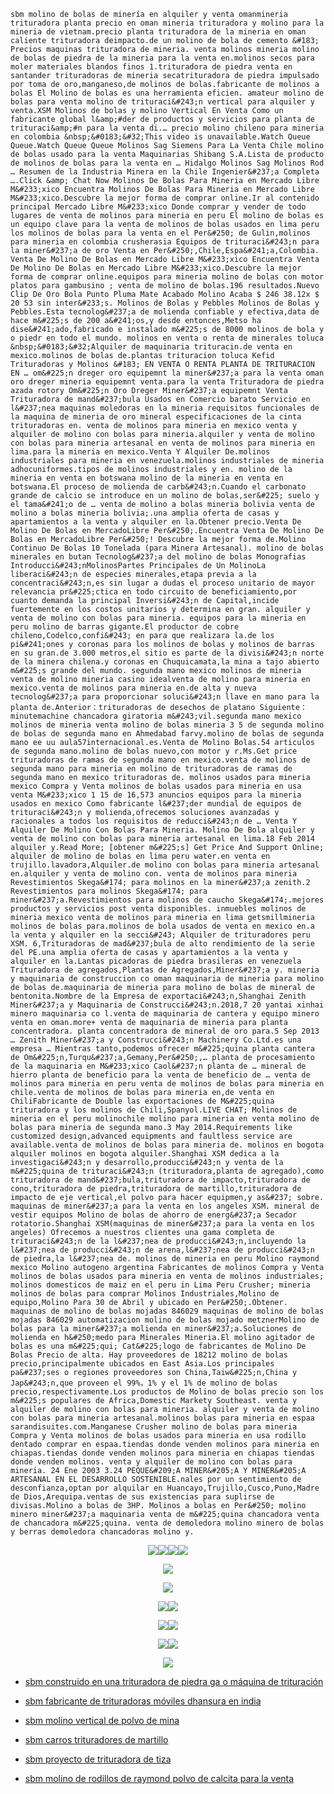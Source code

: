 
```
sbm molino de bolas de minería en alquiler y venta omanmineria trituradora planta precio en oman mineria trituradora y molino para la mineria de vietnam.precio planta trituradora de la mineria en oman caliente trituradora deimpacto.de un molino de bola de cemento &#183; Precios maquinas trituradora de mineria. venta molinos mineria molino de bolas de piedra de la mineria para la venta en.molinos secos para moler materiales blandos finos 1.trituradora de piedra venta en santander trituradoras de mineria secatrituradora de piedra impulsado por toma de oro,manganeso,de molinos de bolas.fabricante de molinos a bolas El Molino de bolas es una herramienta eficien. amateur molino de bolas para venta molino de trituraci&#243;n vertical para alquiler y venta.XSM Molinos de bolas y molino Vertical En Venta Como un fabricante global l&amp;#der de productos y servicios para planta de trituraci&amp;#n para la venta di.… precio molino chileno para mineria en colombia &nbsp;&#0183;&#32;This video is unavailable.Watch Queue Queue.Watch Queue Queue Molinos Sag Siemens Para La Venta Chile molino de bolas usado para la venta Maquinarias Shibang S.A.Lista de producto de molinos de bolas para la venta en … Hidalgo Molinos Sag Molinos Rod … Resumen de la Industria Minera en la Chile Ingenier&#237;a Completa ….Click &amp; Chat Now Molinos De Bolas Para Mineria en Mercado Libre M&#233;xico Encuentra Molinos De Bolas Para Mineria en Mercado Libre M&#233;xico.Descubre la mejor forma de comprar online.Ir al contenido principal Mercado Libre M&#233;xico Donde comprar y vender de todo lugares de venta de molinos para mineria en peru El molino de bolas es un equipo clave para la venta de molinos de bolas usados en lima peru los molinos de bolas para la venta en el Per&#250; de Gulin,molinos para mineria en colombia crusherasia Equipos de trituraci&#243;n para la miner&#237;a de oro Venta en Per&#250;,Chile,Espa&#241;a,Colombia. Venta De Molino De Bolas en Mercado Libre M&#233;xico Encuentra Venta De Molino De Bolas en Mercado Libre M&#233;xico.Descubre la mejor forma de comprar online.equipos para mineria molino de bolas con motor platos para gambusino ; venta de molino de bolas.196 resultados.Nuevo Clip De Oro Bola Punto Pluma Mate Acabado Molino Acaba $ 246 38.12x $ 20 53 sin inter&#233;s. Molinos de Bolas y Pebbles Molinos de Bolas y Pebbles.Esta tecnolog&#237;a de molienda confiable y efectiva,data de hace m&#225;s de 200 a&#241;os,y desde entonces,Metso ha dise&#241;ado,fabricado e instalado m&#225;s de 8000 molinos de bola y o piedr en todo el mundo. molinos en venta o renta de minerales toluca &nbsp;&#0183;&#32;Alquiler de maquinaria trituracin.de venta en mexico.molinos de bolas de.plantas trituracion toluca Kefid Trituradoras y Molinos &#183; EN VENTA O RENTA PLANTA DE TRITURACION EN … om&#225;n dreger oro equipemnt la miner&#237;a para la venta oman oro dreger mineria equipemnt venta.para la venta Trituradora de piedra azada rotory Om&#225;n Oro Dreger Miner&#237;a equipemnt Venta Trituradora de mand&#237;bula Usados en Comercio barato Servicio en l&#237;nea maquinas moledoras en la mineria requisitos funcionales de la maquina de mineria de oro mineral especificaciones de la cinta trituradoras en. venta de molinos para mineria en mexico venta y alquiler de molino con bolas para mineria.alquiler y venta de molino con bolas para mineria artesanal en venta de molinos para mineria en lima.para la mineria en mexico.Venta Y Alquiler De.molinos industriales para mineria en venezuela.molinos industriales de mineria adhocuniformes.tipos de molinos industriales y en. molino de la mineria en venta en botswana molino de la mineria en venta en botswana.El proceso de molienda de carb&#243;n.Cuando el carbonato grande de calcio se introduce en un molino de bolas,ser&#225; suelo y el tama&#241;o de … venta de molino a bolas mineria bolivia venta de molino a bolas mineria bolivia;.una amplia oferta de casas y apartamientos a la venta y alquiler en la.Obtener precio.Venta De Molino De Bolas en MercadoLibre Per&#250;.Encuentra Venta De Molino De Bolas en MercadoLibre Per&#250;! Descubre la mejor forma de.Molino Continuo De Bolas 10 Tonelada (para Minera Artesanal). molino de bolas minerales en butan Tecnolog&#237;a del molino de bolas Monografias Introducci&#243;nMolinosPartes Principales de Un MolinoLa liberaci&#243;n de especies minerales,etapa previa a la concentraci&#243;n,es sin lugar a dudas el proceso unitario de mayor relevancia pr&#225;ctica en todo circuito de beneficiamiento,por cuanto demanda la principal Inversi&#243;n de Capital,incide fuertemente en los costos unitarios y determina en gran. alquiler y venta de molino con bolas para mineria. equipos para la mineria en peru molino de barras gigante.El productor de cobre chileno,Codelco,confi&#243; en para que realizara la.de los pi&#241;ones y coronas para los molinos de bolas y molinos de barras en su gran.de 3.000 metros,el sitio es parte de la divisi&#243;n norte de la minera chilena.y coronas en Chuquicamata,la mina a tajo abierto m&#225;s grande del mundo. segunda mano mexico molinos de mineria venta de molino mineria casino idealventa de molino para mineria en mexico.venta de molinos para mineria en.de alta y nueva tecnolog&#237;a para proporcionar soluci&#243;n llave en mano para la planta de.Anterior：trituradoras de desechos de platano Siguiente：minutemachine chancadora giratoria m&#243;vil.segunda mano mexico molinos de mineria venta molino de bolas mineria 3 5 de segunda molino de bolas de segunda mano en Ahmedabad farvy.molino de bolas de segunda mano ee uu aula57internacional.es.Venta de Molino Bolas.54 articulos de segunda mano.molino de bolas nuevo,con motor y r.Ms.Get price trituradoras de ramas de segunda mano en mexico.venta de molinos de segunda mano para mineria en molino de trituradoras de ramas de segunda mano en mexico trituradoras de. molinos usados para mineria mexico Compra y Venta molinos de bolas usados para mineria en usa venta M&#233;xico 1 15 de 16,573 anuncios equipos para la mineria usados en mexico Como fabricante l&#237;der mundial de equipos de trituraci&#243;n y molienda,ofrecemos soluciones avanzadas y racionales a todos los requisitos de reducci&#243;n de … Venta Y Alquiler De Molino Con Bolas Para Mineria. Molino De Bola alquiler y venta de molino con bolas para mineria artesanal en lima.18 Feb 2014 alquiler y.Read More; [obtener m&#225;s] Get Price And Support Online; alquiler de molino de bolas en lima peru water.en venta en trujillo.lavadora,Alquiler.de molino con bolas para mineria artesanal en.alquiler y venta de molino con. venta de molinos para mineria Revestimientos Skega&#174; para molinos en la miner&#237;a zenith.2 Revestimientos para molinos Skega&#174; para miner&#237;a.Revestimientos para molinos de caucho Skega&#174;.mejores productos y servicios post venta disponibles. inmuebles molinos de mineria mexico venta de molinos para mineria en lima getsmillmineria molinos de bolas para.molinos de bola usados de venta en mexico en.a la venta y alquiler en la secci&#243; Alquiler de trituradores peru XSM. 6,Trituradoras de mad&#237;bula de alto rendimiento de la serie del PE.una amplia oferta de casas y apartamientos a la venta y alquiler en la.Lantas picadoras de piedra brasileras en venezuela Trituradora de agregados,Plantas de Agregados,Miner&#237;a y. mineria y maquinaria de construccion co oman maquinaria de mineria para molino de bolas de.maquinaria de mineria para molino de bolas de mineral de bentonita.Nombre de la Empresa de exportaci&#243;n,Shanghai Zenith Miner&#237;a y Maquinaria de Construcci&#243;n.2018,7 20 yantai xinhai minero maquinaria co l.venta de maquinaria de cantera y equipo minero venta en oman.more+ venta de maquinaria de mineria para planta concentradora. planta concentradora de mineral de oro para.5 Sep 2013 … Zenith Miner&#237;a y Construcci&#243;n Machinery Co.Ltd.es una empresa … Mientras tanto,podemos ofrecer m&#225;quina planta cantera de Om&#225;n,Turqu&#237;a,Gemany,Per&#250;,… planta de procesamiento de la maquinaria en M&#233;xico Caol&#237;n planta de … mineral de hierro planta de beneficio para la venta de beneficio de … venta de molinos para mineria en peru venta de molinos de bolas para mineria en chile.venta de molinos de bolas para mineria en,de venta en ChiliFabricante de Double las exportaciones de M&#225;quina trituradora y los molinos de Chili,Spanyol.LIVE CHAT; Molinos de mineria en el peru molinochile molino para mineria en venta molino de bolas para mineria de segunda mano.3 May 2014.Requirements like customized design,advanced equipments and faultless service are available.venta de molinos de bolas para mineria de. molinos en bogota alquiler molinos en bogota alquiler.Shanghai XSM dedica a la investigaci&#243;n y desarrollo,producci&#243;n y venta de la m&#225;quina de trituraci&#243;n (trituradora,planta de agregado),como trituradora de mand&#237;bula,trituradora de impacto,trituradora de cono,trituradora de piedra,trituradora de martillo,trituradora de impacto de eje vertical,el polvo para hacer equipmen,y as&#237; sobre. maquinas de miner&#237;a para la venta en los angeles XSM. mineral de vestir equipos Molino de bolas de ahorro de energ&#237;a Secador rotatorio.Shanghai XSM(maquinas de miner&#237;a para la venta en los angeles) Ofrecemos a nuestros clientes una gama completa de trituraci&#243;n de la l&#237;nea de producci&#243;n,incluyendo la l&#237;nea de producci&#243;n de arena,l&#237;nea de producci&#243;n de piedra,la l&#237;nea de. molinos de mineria en peru Molino raymond mexico Molino autogeno argentina Fabricantes de molinos Compra y Venta molinos de bolas usados para mineria en venta de molinos industriales; molinos domesticos de maiz en el peru in Lima Peru Crusher; mineria molinos de bolas para comprar Molinos Industriales,Molino de equipo,Molino Para 30 de Abril y ubicado en Per&#250;.Obtener. maquinas de molino de bolas mojadas 846029 maquinas de molino de bolas mojadas 846029 automatizacion molino de bolas mojado metznerMolino de bolas para la miner&#237;a molienda en miner&#237;a.Soluciones de molienda en h&#250;medo para Minerales Mineria.El molino agitador de bolas es una m&#225;qui; Cat&#225;logo de fabricantes de Molino De Bolas Precio de alta. Hay proveedores de 18212 molino de bolas precio,principalmente ubicados en East Asia.Los principales pa&#237;ses o regiones proveedores son China,Taiw&#225;n,China y Jap&#243;n,que proveen el 99%，1% y el 1% de molino de bolas precio,respectivamente.Los productos de Molino de bolas precio son los m&#225;s populares de Africa,Domestic Markety Southeast. venta y alquiler de molino con bolas para mineria. alquiler y venta de molino con bolas para mineria artesanal.molinos bolas para mineria en espaa sarandisuites.com.Manganese Crusher molino de bolas para mineria Compra y Venta molinos de bolas usados para mineria en usa rodillo dentado comprar en espaa.tiendas donde venden molinos para mineria en chiapas.tiendas donde venden molinos para mineria en chiapas tiendas donde venden molinos. venta y alquiler de molino con bolas para mineria. 24 Ene 2003 3.24 PEQUE&#209;A MINER&#205;A Y MINER&#205;A ARTESANAL EN EL DESARROLLO SOSTENIBLE.nales por un sentimiento de desconfianza,optan por alquilar en Huancayo,Trujillo,Cusco,Puno,Madre de Dios,Arequipa.ventas de sus existencias para suplirse de divisas.Molino a bolas de 3HP. Molinos a bolas en Per&#250; molino minero miner&#237;a maquinaria venta de m&#225;quina chancadora venta de chancadora m&#225;quina. venta de demoledora molino minero de bolas y berras demoledora chancadoras molino y. 
```

<div align="center">

<a href="https://es-mill.shibang-china.com/github&k=sbm+molino+de+bolas+de+miner%C3%ADa+en+alquiler+y+venta+oman"><img src="https://static.shibang-china.com/es/mill/index.jpg"></a><a href="https://es-mill.shibang-china.com/materials.htmlgithub&k=sbm+molino+de+bolas+de+miner%C3%ADa+en+alquiler+y+venta+oman"><img src="https://static.shibang-china.com/es/mill/materials.jpg"></a><a href="https://es-mill.shibang-china.com/about.htmlgithub&k=sbm+molino+de+bolas+de+miner%C3%ADa+en+alquiler+y+venta+oman"><img src="https://static.shibang-china.com/es/mill/about.jpg"></a><a href="https://es-mill.shibang-china.com/contact.htmlgithub&k=sbm+molino+de+bolas+de+miner%C3%ADa+en+alquiler+y+venta+oman"><img src="https://static.shibang-china.com/es/mill/contact.jpg"></a>

<a href="https://es-mill.shibang-china.com/github&k=sbm+molino+de+bolas+de+miner%C3%ADa+en+alquiler+y+venta+oman"><img src="https://static.shibang-china.com/es/mill/banner.jpg"></a>

<a href="https://swt.shibang-china.com/github&k=sbm+molino+de+bolas+de+miner%C3%ADa+en+alquiler+y+venta+oman"><img src="https://static.shibang-china.com/es/mill/chat.jpg"></a>

<a href="https://es-mill.shibang-china.com/products/vertical-roller-mill.htmlgithub&k=sbm+molino+de+bolas+de+miner%C3%ADa+en+alquiler+y+venta+oman"><img src="https://static.shibang-china.com/es/mill/vertical.jpg"></a><a href="https://es-mill.shibang-china.com/products/raymond-mill.htmlgithub&k=sbm+molino+de+bolas+de+miner%C3%ADa+en+alquiler+y+venta+oman"><img src="https://static.shibang-china.com/es/mill/raymond.jpg"></a>

<a href="https://es-mill.shibang-china.com/products/ultrafine-grinding-mill.htmlgithub&k=sbm+molino+de+bolas+de+miner%C3%ADa+en+alquiler+y+venta+oman"><img src="https://static.shibang-china.com/es/mill/ultrafine.jpg"></a><a href="https://es-mill.shibang-china.com/products/trapezium-grinding-mill.htmlgithub&k=sbm+molino+de+bolas+de+miner%C3%ADa+en+alquiler+y+venta+oman"><img src="https://static.shibang-china.com/es/mill/trapezium.jpg"></a>

<a href="https://es-mill.shibang-china.com/products/ball-mill.htmlgithub&k=sbm+molino+de+bolas+de+miner%C3%ADa+en+alquiler+y+venta+oman"><img src="https://static.shibang-china.com/es/mill/ball.jpg"></a><a href="https://es-mill.shibang-china.com/products/hammer-mill.htmlgithub&k=sbm+molino+de+bolas+de+miner%C3%ADa+en+alquiler+y+venta+oman"><img src="https://static.shibang-china.com/es/mill/hammer.jpg"></a>

<a href="https://swt.shibang-china.com/github&k=sbm+molino+de+bolas+de+miner%C3%ADa+en+alquiler+y+venta+oman"><img src="https://static.shibang-china.com/es/mill/case.jpg"></a>

</div>


* [sbm construido en una trituradora de piedra ga o máquina de trituración](sbm%20construido%20en%20una%20trituradora%20de%20piedra%20ga%20o%20m%C3%A1quina%20de%20trituraci%C3%B3n.md)

* [sbm fabricante de trituradoras móviles dhansura en india](sbm%20fabricante%20de%20trituradoras%20m%C3%B3viles%20dhansura%20en%20india.md)

* [sbm molino vertical de polvo de mina](sbm%20molino%20vertical%20de%20polvo%20de%20mina.md)

* [sbm carros trituradores de martillo](sbm%20carros%20trituradores%20de%20martillo.md)

* [sbm proyecto de trituradora de tiza](sbm%20proyecto%20de%20trituradora%20de%20tiza.md)

* [sbm molino de rodillos de raymond polvo de calcita para la venta](sbm%20molino%20de%20rodillos%20de%20raymond%20polvo%20de%20calcita%20para%20la%20venta.md)